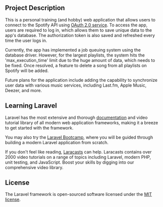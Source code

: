##  Project Description

This is a personal training (and hobby) web application that allows users to connect to the Spotify API using [OAuth 2.0 service](https://developer.spotify.com/documentation/web-api/tutorials/code-flow). To access the app, users are required to log in, which allows them to save unique data to the app's database. The authorization token is also saved and refreshed every time the user logs in.

Currently, the app has implemented a job queuing system using the database driver. However, for the largest playlists, the system hits the 'max_execution_time' limit due to the huge amount of data, which needs to be fixed. Once resolved, a feature to delete a song from all playlists on Spotify will be added.

Future plans for the application include adding the capability to synchronize user data with various music services, including Last.fm, Apple Music, Deezer, and more.

## Learning Laravel

Laravel has the most extensive and thorough [documentation](https://laravel.com/docs) and video tutorial library of all modern web application frameworks, making it a breeze to get started with the framework.

You may also try the [Laravel Bootcamp](https://bootcamp.laravel.com), where you will be guided through building a modern Laravel application from scratch.

If you don't feel like reading, [Laracasts](https://laracasts.com) can help. Laracasts contains over 2000 video tutorials on a range of topics including Laravel, modern PHP, unit testing, and JavaScript. Boost your skills by digging into our comprehensive video library.

## License

The Laravel framework is open-sourced software licensed under the [MIT license](https://opensource.org/licenses/MIT).
